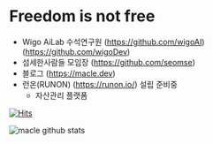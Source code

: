 # Freedom is not free
- Wigo AiLab 수석연구원 (https://github.com/wigoAI) (https://github.com/wigoDev)
- 섬세한사람들 모임장 (https://github.com/seomse)
- 블로그 (https://macle.dev)
- 런온(RUNON) (https://runon.io/) 설립 준비중
  - 자산관리 플랫폼
 
[![Hits](https://hits.seeyoufarm.com/api/count/incr/badge.svg?url=https%3A%2F%2Fgithub.com%2Fmacle86%2Fhit-counter&count_bg=%2379C83D&title_bg=%23555555&icon=&icon_color=%23E7E7E7&title=hits&edge_flat=false)](https://hits.seeyoufarm.com)

![macle github stats](https://github-readme-stats.vercel.app/api?username=macle86&show_icons=ture&hide_rank=true&count_private=true&hide=prs,stars,issues)

